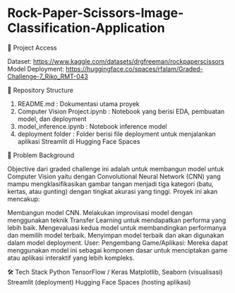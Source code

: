 # Rock-Paper-Scissors-Image-Classification-Application

🔗 Project Access

Dataset: https://www.kaggle.com/datasets/drgfreeman/rockpaperscissors
Model Deployment: https://huggingface.co/spaces/rfalam/Graded-Challenge-7_Riko_RMT-043

📁 Repository Structure
1. README.md                          : Dokumentasi utama proyek
2. Computer Vision Project.ipynb      : Notebook yang berisi EDA, pembuatan model, dan deployment
3. model_inference.ipynb              : Notebook inference model
4. deployment folder                  : Folder berisi file deployment untuk menjalankan aplikasi Streamlit di Hugging Face Spaces
   
🌿 Problem Background

Objective dari graded challenge ini adalah untuk membangun model untuk Computer Vision yaitu dengan Convolutional Neural Network (CNN) yang mampu mengklasifikasikan gambar tangan menjadi tiga kategori (batu, kertas, atau gunting) dengan tingkat akurasi yang tinggi. Proyek ini akan mencakup:

Membangun model CNN.
Melakukan improvisasi model dengan menggunakan teknik Transfer Learning untuk mendapatkan performa yang lebih baik.
Mengevaluasi kedua model untuk membandingkan performanya dan memilih model terbaik.
Menyimpan model terbaik dan akan digunakan dalam model deployment.
User: Pengembang Game/Aplikasi: Mereka dapat menggunakan model ini sebagai komponen dasar untuk menciptakan game atau aplikasi interaktif yang lebih kompleks.

🛠️ Tech Stack
Python
TensorFlow / Keras
Matplotlib, Seaborn (visualisasi)
Streamlit (deployment)
Hugging Face Spaces (hosting aplikasi)
